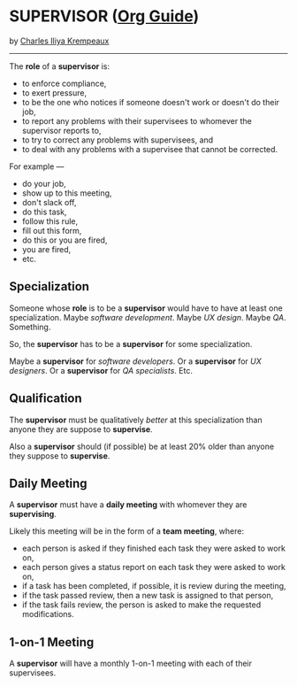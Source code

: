 # SUPERVISOR ([Org Guide](../../README.md))

by [Charles Iliya Krempeaux](http://changelog.ca/)

---

The **role** of a **supervisor** is:

* to enforce compliance,
* to exert pressure,
* to be the one who notices if someone doesn't work or doesn't do their job,
* to report any problems with their supervisees to whomever the supervisor reports to,
* to try to correct any problems with supervisees, and
* to deal with any problems with a supervisee that cannot be corrected.

For example —

* do your job,
* show up to this meeting,
* don't slack off,
* do this task,
* follow this rule,
* fill out this form,
* do this or you are fired,
* you are fired,
* etc.

## Specialization

Someone whose **role** is to be a **supervisor** would have to have at least one specialization.
Maybe _software development_.
Maybe _UX design_.
Maybe _QA_.
Something.

So, the **supervisor** has to be a **supervisor** for some specialization.

Maybe a **supervisor** for _software developers_.
Or a **supervisor** for _UX designers_.
Or a **supervisor** for _QA specialists_.
Etc.

## Qualification

The **supervisor** must be qualitatively _better_ at this specialization than anyone they are suppose to **supervise**.

Also a **supervisor** should (if possible) be at least 20% older than anyone they suppose to **supervise**.

## Daily Meeting

A **supervisor** must have a **daily meeting** with whomever they are **supervising**.

Likely this meeting will be in the form of a **team meeting**,
where:

* each person is asked if they finished each task they were asked to work on,
* each person gives a status report on each task they were asked to work on,
* if a task has been completed, if possible, it is review during the meeting,
* if the task passed review, then a new task is assigned to that person,
* if the task fails review, the person is asked to make the requested modifications.

## 1-on-1 Meeting

A **supervisor** will have a monthly 1-on-1 meeting with each of their supervisees.

